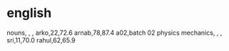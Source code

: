 # english 
 nouns, , , 
 arko,22,72.6 
 arnab,78,87.4 
 a02,batch 02 
 physics 
 mechanics, , , 
 sri,11,70.0 
 rahul,62,65.9

